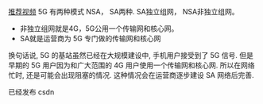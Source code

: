 [推荐视频](https://search.bilibili.com/all?vt=28048071&keyword=%E6%8B%88%E5%8F%B6%E6%88%90%E5%89%91&from_source=webtop_search&spm_id_from=333.1007&search_source=3)
5G 有两种模式 NSA， SA两种. SA独立组网， NSA非独立组网。 
* 非独立组网就是4G，5G公用一个传输网和核心网。 
* SA就是运营商为 5G 专门做的传输网和核心网

换句话说, 5G 的基站虽然已经在大规模建设中, 手机用户接受到了 5G 信号. 但是早期的 5G 用户因为和广大范围的 4G 用户使用一个传输网和核心网. 所以在网络忙时, 还是可能会出现阻塞的情况. 
这种情况会在运营商逐步建设 SA 网络后完善. 


已经发布 csdn